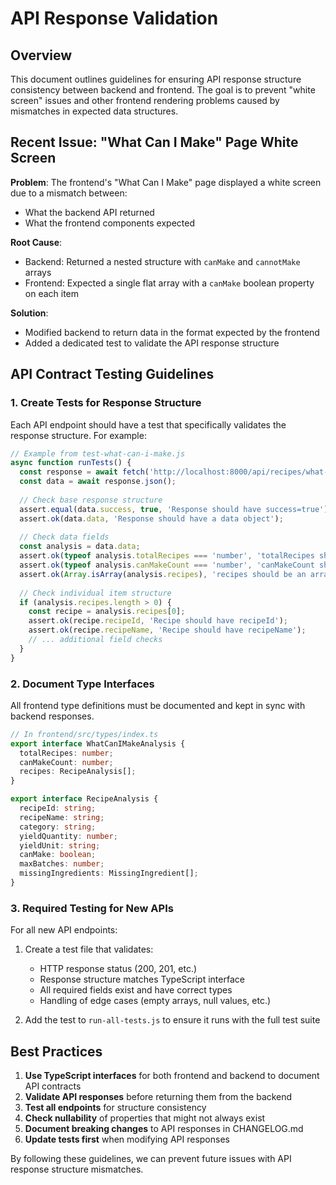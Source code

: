 # API Response Validation

## Overview

This document outlines guidelines for ensuring API response structure consistency between backend and frontend. The goal is to prevent "white screen" issues and other frontend rendering problems caused by mismatches in expected data structures.

## Recent Issue: "What Can I Make" Page White Screen

**Problem**: The frontend's "What Can I Make" page displayed a white screen due to a mismatch between:

- What the backend API returned
- What the frontend components expected

**Root Cause**:

- Backend: Returned a nested structure with `canMake` and `cannotMake` arrays
- Frontend: Expected a single flat array with a `canMake` boolean property on each item

**Solution**:

- Modified backend to return data in the format expected by the frontend
- Added a dedicated test to validate the API response structure

## API Contract Testing Guidelines

### 1. Create Tests for Response Structure

Each API endpoint should have a test that specifically validates the response structure. For example:

```javascript
// Example from test-what-can-i-make.js
async function runTests() {
  const response = await fetch('http://localhost:8000/api/recipes/what-can-i-make');
  const data = await response.json();
  
  // Check base response structure
  assert.equal(data.success, true, 'Response should have success=true');
  assert.ok(data.data, 'Response should have a data object');
  
  // Check data fields
  const analysis = data.data;
  assert.ok(typeof analysis.totalRecipes === 'number', 'totalRecipes should be a number');
  assert.ok(typeof analysis.canMakeCount === 'number', 'canMakeCount should be a number');
  assert.ok(Array.isArray(analysis.recipes), 'recipes should be an array');
  
  // Check individual item structure
  if (analysis.recipes.length > 0) {
    const recipe = analysis.recipes[0];
    assert.ok(recipe.recipeId, 'Recipe should have recipeId');
    assert.ok(recipe.recipeName, 'Recipe should have recipeName');
    // ... additional field checks
  }
}
```

### 2. Document Type Interfaces

All frontend type definitions must be documented and kept in sync with backend responses.

```typescript
// In frontend/src/types/index.ts
export interface WhatCanIMakeAnalysis {
  totalRecipes: number;
  canMakeCount: number;
  recipes: RecipeAnalysis[];
}

export interface RecipeAnalysis {
  recipeId: string;
  recipeName: string;
  category: string;
  yieldQuantity: number;
  yieldUnit: string;
  canMake: boolean;
  maxBatches: number;
  missingIngredients: MissingIngredient[];
}
```

### 3. Required Testing for New APIs

For all new API endpoints:

1. Create a test file that validates:
   - HTTP response status (200, 201, etc.)
   - Response structure matches TypeScript interface
   - All required fields exist and have correct types
   - Handling of edge cases (empty arrays, null values, etc.)

2. Add the test to `run-all-tests.js` to ensure it runs with the full test suite

## Best Practices

1. **Use TypeScript interfaces** for both frontend and backend to document API contracts
2. **Validate API responses** before returning them from the backend
3. **Test all endpoints** for structure consistency
4. **Check nullability** of properties that might not always exist
5. **Document breaking changes** to API responses in CHANGELOG.md
6. **Update tests first** when modifying API responses

By following these guidelines, we can prevent future issues with API response structure mismatches.
